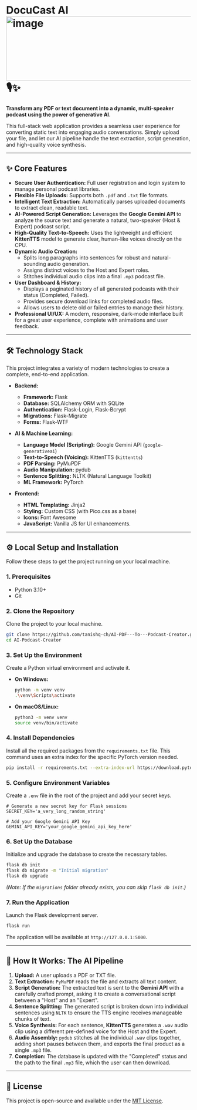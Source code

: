 # DocuCast AI <img width="2035" height="175" alt="image" src="https://github.com/user-attachments/assets/279ee25f-95ea-48f1-82a4-a077366bf753" />🎙️✨

**Transform any PDF or text document into a dynamic, multi-speaker podcast using the power of generative AI.**

This full-stack web application provides a seamless user experience for converting static text into engaging audio conversations. Simply upload your file, and let our AI pipeline handle the text extraction, script generation, and high-quality voice synthesis.

---

## ✨ Core Features

*   **Secure User Authentication:** Full user registration and login system to manage personal podcast libraries.
*   **Flexible File Uploads:** Supports both `.pdf` and `.txt` file formats.
*   **Intelligent Text Extraction:** Automatically parses uploaded documents to extract clean, readable text.
*   **AI-Powered Script Generation:** Leverages the **Google Gemini API** to analyze the source text and generate a natural, two-speaker (Host & Expert) podcast script.
*   **High-Quality Text-to-Speech:** Uses the lightweight and efficient **KittenTTS** model to generate clear, human-like voices directly on the CPU.
*   **Dynamic Audio Creation:**
    *   Splits long paragraphs into sentences for robust and natural-sounding audio generation.
    *   Assigns distinct voices to the Host and Expert roles.
    *   Stitches individual audio clips into a final `.mp3` podcast file.
*   **User Dashboard & History:**
    *   Displays a paginated history of all generated podcasts with their status (Completed, Failed).
    *   Provides secure download links for completed audio files.
    *   Allows users to delete old or failed entries to manage their history.
*   **Professional UI/UX:** A modern, responsive, dark-mode interface built for a great user experience, complete with animations and user feedback.

---

## 🛠️ Technology Stack

This project integrates a variety of modern technologies to create a complete, end-to-end application.

*   **Backend:**
    *   **Framework:** Flask
    *   **Database:** SQLAlchemy ORM with SQLite
    *   **Authentication:** Flask-Login, Flask-Bcrypt
    *   **Migrations:** Flask-Migrate
    *   **Forms:** Flask-WTF

*   **AI & Machine Learning:**
    *   **Language Model (Scripting):** Google Gemini API (`google-generativeai`)
    *   **Text-to-Speech (Voicing):** KittenTTS (`kittentts`)
    *   **PDF Parsing:** PyMuPDF
    *   **Audio Manipulation:** pydub
    *   **Sentence Splitting:** NLTK (Natural Language Toolkit)
    *   **ML Framework:** PyTorch

*   **Frontend:**
    *   **HTML Templating:** Jinja2
    *   **Styling:** Custom CSS (with Pico.css as a base)
    *   **Icons:** Font Awesome
    *   **JavaScript:** Vanilla JS for UI enhancements.

---

## ⚙️ Local Setup and Installation

Follow these steps to get the project running on your local machine.

### 1. Prerequisites

*   Python 3.10+
*   Git

### 2. Clone the Repository

Clone the project to your local machine.
```bash
git clone https://github.com/tanishq-ch/AI-PDF---To---Podcast-Creator.git
cd AI-Podcast-Creator
```

### 3. Set Up the Environment

Create a Python virtual environment and activate it.

*   **On Windows:**
    ```bash
    python -m venv venv
    .\venv\Scripts\activate
    ```

*   **On macOS/Linux:**
    ```bash
    python3 -m venv venv
    source venv/bin/activate
    ```

### 4. Install Dependencies

Install all the required packages from the `requirements.txt` file. This command uses an extra index for the specific PyTorch version needed.
```bash
pip install -r requirements.txt --extra-index-url https://download.pytorch.org/whl/cpu
```

### 5. Configure Environment Variables

Create a `.env` file in the root of the project and add your secret keys.

```env
# Generate a new secret key for Flask sessions
SECRET_KEY='a_very_long_random_string'

# Add your Google Gemini API Key
GEMINI_API_KEY='your_google_gemini_api_key_here'
```

### 6. Set Up the Database

Initialize and upgrade the database to create the necessary tables.
```bash
flask db init
flask db migrate -m "Initial migration"
flask db upgrade
```
*(Note: If the `migrations` folder already exists, you can skip `flask db init`.)*

### 7. Run the Application

Launch the Flask development server.
```bash
flask run
```
The application will be available at `http://127.0.0.1:5000`.

---

## 🚀 How It Works: The AI Pipeline

1.  **Upload:** A user uploads a PDF or TXT file.
2.  **Text Extraction:** `PyMuPDF` reads the file and extracts all text content.
3.  **Script Generation:** The extracted text is sent to the **Gemini API** with a carefully crafted prompt, asking it to create a conversational script between a "Host" and an "Expert".
4.  **Sentence Splitting:** The generated script is broken down into individual sentences using `NLTK` to ensure the TTS engine receives manageable chunks of text.
5.  **Voice Synthesis:** For each sentence, **KittenTTS** generates a `.wav` audio clip using a different pre-defined voice for the Host and the Expert.
6.  **Audio Assembly:** `pydub` stitches all the individual `.wav` clips together, adding short pauses between them, and exports the final product as a single `.mp3` file.
7.  **Completion:** The database is updated with the "Completed" status and the path to the final `.mp3` file, which the user can then download.

---

## 📜 License

This project is open-source and available under the [MIT License](LICENSE).
